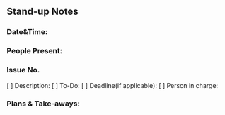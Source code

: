 ## Stand-up Notes
### Date&Time:
### People Present:

### Issue No.
[ ] Description:
[ ] To-Do:
[ ] Deadline(if applicable):
[ ] Person in charge:

### Plans & Take-aways:

